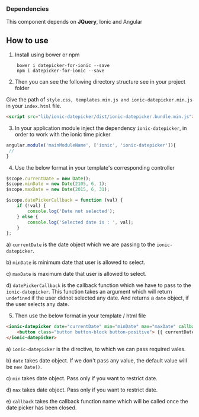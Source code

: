 ### Dependencies ###

This component depends on **JQuery**, Ionic and Angular

## How to use ###

1) Install using bower or npm

```
    bower i datepicker-for-ionic --save
    npm i datepicker-for-ionic --save
```

2) Then you can see the following directory structure see in your project folder

Give the path of  `style.css, templates.min.js and ionic-datepicker.min.js` in your `index.html` file.

````html
<script src="lib/ionic-datepicker/dist/ionic-datepicker.bundle.min.js"></script>
````    
    
3) In your application module inject the dependency `ionic-datepicker`, in order to work with the ionic time picker
````javascript
angular.module('mainModuleName', ['ionic', 'ionic-datepicker']){
 //
}
````

4) Use the below format in your template's corresponding controller

````javascript
$scope.currentDate = new Date();
$scope.minDate = new Date(2105, 6, 1);
$scope.maxDate = new Date(2015, 6, 31);

$scope.datePickerCallback = function (val) {
	if (!val) {	
		console.log('Date not selected');
	} else {
		console.log('Selected date is : ', val);
	}
};
````

a) `currentDate` is the date object which we are passing to the `ionic-datepicker`.

b) `minDate` is minimum date that user is allowed to select.

c) `maxDate` is maximum date that user is allowed to select.

d) `datePickerCallback` is the callback function which we have to pass to the `ionic-datepicker`. This function takes an argument which will return `undefined` if the user didnot selected any date. And returns a `date` object, if the user selects any date.


5) Then use the below format in your template / html file

````html
<ionic-datepicker date="currentDate" min="minDate" max="maxDate" callback="datePickerCallback">
    <button class="button button-block button-positive"> {{ currentDate | date:'MMMM/dd/yyyy' }} </button>
</ionic-datepicker>
````


a) `ionic-datepicker` is the directive, to which we can pass required vales.

b) `date` takes date object. If we don't pass any value, the default value will be `new Date()`.

c) `min` takes date object. Pass only if you want to restrict date.

d) `max` takes date object. Pass only if you want to restrict date.

e) `callback` takes the callback function name which will be called once the date picker has been closed.

